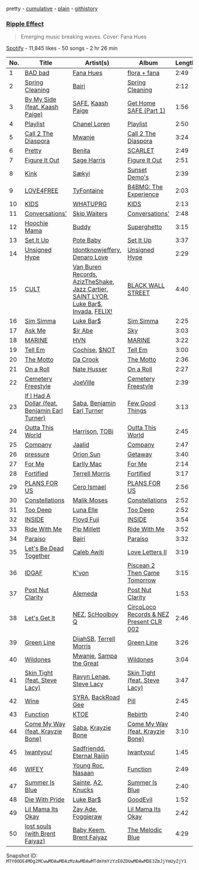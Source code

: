 pretty - [cumulative](/playlists/cumulative/37i9dQZF1DX5qjSia2PLFP.md) - [plain](/playlists/plain/37i9dQZF1DX5qjSia2PLFP) - [githistory](https://github.githistory.xyz/mackorone/spotify-playlist-archive/blob/main/playlists/plain/37i9dQZF1DX5qjSia2PLFP)

### [Ripple Effect](https://open.spotify.com/playlist/37i9dQZF1DX5qjSia2PLFP)

> Emerging music breaking waves\.  Cover: Fana Hues

[Spotify](https://open.spotify.com/user/spotify) - 11,845 likes - 50 songs - 2 hr 26 min

| No. | Title | Artist(s) | Album | Length |
|---|---|---|---|---|
| 1 | [BAD bad](https://open.spotify.com/track/6wl5IN0HxYpqPJiG9ipWHG) | [Fana Hues](https://open.spotify.com/artist/4yJHrytMK7mqtKsXVGaBNg) | [flora + fana](https://open.spotify.com/album/1FCP81Y40A1EJgRAn70Rk1) | 2:49 |
| 2 | [Spring Cleaning](https://open.spotify.com/track/2JkXhRy52nxXS6Fgx8kimn) | [Bairi](https://open.spotify.com/artist/2zCT4CABRrHliK2UmzjIUP) | [Spring Cleaning](https://open.spotify.com/album/7IJW92NOjPepBorGcCSJBQ) | 2:12 |
| 3 | [By My Side \(feat\. Kaash Paige\)](https://open.spotify.com/track/1IDB4GxDCGZexvddxi6RM7) | [SAFE](https://open.spotify.com/artist/3bnpcWBcvlfq4hPFJjNPbz), [Kaash Paige](https://open.spotify.com/artist/0f2YkMXwFNJNSX7MymevKE) | [Get Home SAFE \(Part 1\)](https://open.spotify.com/album/6GvImL1QmugCoaAoD3bgIH) | 1:56 |
| 4 | [Playlist](https://open.spotify.com/track/31wQ5gVCksslClnTPXmRZB) | [Chanel Loren](https://open.spotify.com/artist/50D6HQtMzB5fH7eXFA3tJK) | [Playlist](https://open.spotify.com/album/3Dh8wVPKowAxy0aGYZIVAA) | 2:50 |
| 5 | [Call 2 The Diaspora](https://open.spotify.com/track/3iqfgfU9k5AtkRSdsIthoi) | [Mwanje](https://open.spotify.com/artist/3BM1y5iZJFNwGFZC8ivubP) | [Call 2 The Diaspora](https://open.spotify.com/album/5lU5yTkm8LBPh6on2BOyhb) | 3:24 |
| 6 | [Pretty](https://open.spotify.com/track/2ARyZvxGYqUaUgAtqwyBsq) | [Benita](https://open.spotify.com/artist/7eg1HMzWrYIgVFtoq4UZZA) | [SCARLET](https://open.spotify.com/album/2r4VnfYwKcsNFoBlwIhW1k) | 2:49 |
| 7 | [Figure It Out](https://open.spotify.com/track/7nZDS9vvNuDBE3w1JQNx3c) | [Sage Harris](https://open.spotify.com/artist/0oIjVtSreeU9ldQZFdQZn2) | [Figure It Out](https://open.spotify.com/album/4KM1PhBa0e4oYkn3qQ3xGt) | 2:51 |
| 8 | [Kink](https://open.spotify.com/track/4lT9LpmBmwobnTbTxsIJIe) | [Sækyi](https://open.spotify.com/artist/6I1XGf08ZvqDUBCgpRjqzB) | [Sunset Demo's](https://open.spotify.com/album/6FnEryZ0Sm2VqRSpI7J8qz) | 2:39 |
| 9 | [LOVE4FREE](https://open.spotify.com/track/3zoXpiq5f5q87a2xnGdAdQ) | [TyFontaine](https://open.spotify.com/artist/3U1jsFYwwJHv7VB4Frf3F4) | [B4BMG: The Experience](https://open.spotify.com/album/1EeapC8eRWGPZkfPJrvPSs) | 2:03 |
| 10 | [KIDS](https://open.spotify.com/track/6ZvPVZJixqS3i2iUbamS7z) | [WHATUPRG](https://open.spotify.com/artist/6YgYm3f9ifsz4OwQt8jql7) | [KIDS](https://open.spotify.com/album/4A3mlvuOmU0a0avddEvRmh) | 2:13 |
| 11 | [Conversations'](https://open.spotify.com/track/1m9pBF9THZQttjFWR9VKai) | [Skip Waiters](https://open.spotify.com/artist/4VarNqx7kH5tBCBQwtixav) | [Conversations'](https://open.spotify.com/album/00nLW5EdQN80khGmvFxStL) | 2:48 |
| 12 | [Hoochie Mama](https://open.spotify.com/track/2RXhmevjfxVlM9Kd7h0fhZ) | [Buddy](https://open.spotify.com/artist/6PDLwWvgYNMfBRLqC1h5cJ) | [Superghetto](https://open.spotify.com/album/5pwzhZiiGhHgQOUJKbzYuI) | 3:15 |
| 13 | [Set It Up](https://open.spotify.com/track/1k9bp6yzlRTOwqB4JB7RFF) | [Pote Baby](https://open.spotify.com/artist/1K2CImmhCW2QVfppHo4Nfj) | [Set It Up](https://open.spotify.com/album/1e3u8uTl5quNGWVIbpD9aF) | 3:37 |
| 14 | [Unsigned Hype](https://open.spotify.com/track/7t5ua3XEUvaQ32EglBnRQR) | [Idontknowjeffery](https://open.spotify.com/artist/7Fx7ZCiOsh5eVpFuK25VD6), [Denaro Love](https://open.spotify.com/artist/3UQ4t7zbgnxHGuNuuVlewc) | [Unsigned Hype](https://open.spotify.com/album/0FEYaz2fMu7xOEeFACjng5) | 2:29 |
| 15 | [CULT](https://open.spotify.com/track/1P5pnfWEcH0qUICxrCF4Kl) | [Van Buren Records](https://open.spotify.com/artist/2T6EOVQ5lAQc64poyLnXmj), [AzizTheShake](https://open.spotify.com/artist/7wSfJLfPWSahg3J5SeVr4z), [Jazz Cartier](https://open.spotify.com/artist/0sc5zYshOdiFD4ayqMrJbJ), [SAINT LYOR](https://open.spotify.com/artist/0pltaFx5l05YFrswlNEafU), [Luke Bar$](https://open.spotify.com/artist/6CGyB4PAg5rEyzeGumZrjr), [Invada](https://open.spotify.com/artist/3FBvF7C8P5IztMR7Mbxc3X), [FELIX!](https://open.spotify.com/artist/1DN9Pgv4fiAaRSSgiisj5G) | [BLACK WALL STREET](https://open.spotify.com/album/0hNK1V7xzigl41liZTk4XU) | 4:40 |
| 16 | [Sim Simma](https://open.spotify.com/track/0LCpAqkpl7drtth6HWVnrx) | [Luke Bar$](https://open.spotify.com/artist/6CGyB4PAg5rEyzeGumZrjr) | [Sim Simma](https://open.spotify.com/album/4y1JexJuRC9hzT2SHCYscg) | 2:25 |
| 17 | [Ask Me](https://open.spotify.com/track/5E05jOPOyLiay7qzuoUSUh) | [$ir Abe](https://open.spotify.com/artist/0uY7BTLDOC5WbA3SlZYUV8) | [Sky](https://open.spotify.com/album/39y6x5fxGd1G15EzFvUgAs) | 3:03 |
| 18 | [MARINE](https://open.spotify.com/track/1pcVEepUUQqdoIdPvL0V4f) | [HVN](https://open.spotify.com/artist/61GrWHOtJOXpqQjibezT8i) | [MARINE](https://open.spotify.com/album/0C387797zlHjOa4MFRU35T) | 3:22 |
| 19 | [Tell Em](https://open.spotify.com/track/7nc7mlSdWYeFom84zZ8Wr8) | [Cochise](https://open.spotify.com/artist/46HzS7yz0c9udVwtbHk1sx), [$NOT](https://open.spotify.com/artist/5IbEL2xjRtKsunfmsahLuO) | [Tell Em](https://open.spotify.com/album/3OE8gkPLqI9zr3hlEz6ruQ) | 3:00 |
| 20 | [The Motto](https://open.spotify.com/track/6ZKZlu1wSp4qiMYR1MYXnW) | [Da Crook](https://open.spotify.com/artist/6KdGtfP7YDHgFdpdo0lc9g) | [The Motto](https://open.spotify.com/album/0vdxQXOTw5nxaSZxad64jY) | 2:36 |
| 21 | [On a Roll](https://open.spotify.com/track/17TrsHFROsZTyJJHt7ZJPU) | [Nate Husser](https://open.spotify.com/artist/5o4gKYJ99ROV1yye1v9Sh4) | [On a Roll](https://open.spotify.com/album/1Mq1hN89NQCXHxy4rUvvKI) | 2:27 |
| 22 | [Cemetery Freestyle](https://open.spotify.com/track/4bDgMYC4RfOrc3n1oVLXfX) | [JoeVille](https://open.spotify.com/artist/6Rf6w9LrInrRvLTh0sEzVW) | [Cemetery Freestyle](https://open.spotify.com/album/79j5iEvu1BVgQZlGuiQGKy) | 2:39 |
| 23 | [If I Had A Dollar \(feat\. Benjamin Earl Turner\)](https://open.spotify.com/track/62wCJ41qEAobGOxrtdgo6X) | [Saba](https://open.spotify.com/artist/7Hjbimq43OgxaBRpFXic4x), [Benjamin Earl Turner](https://open.spotify.com/artist/2TUB08yLNa9nOKoPDxh7mv) | [Few Good Things](https://open.spotify.com/album/4dhK1XKetMnAilmo6CMID8) | 3:13 |
| 24 | [Outta This World](https://open.spotify.com/track/7G07BhMd2IrDD23C0MHsww) | [Harrison](https://open.spotify.com/artist/0IbD9X6mgxyaIKT3aqzioT), [TOBi](https://open.spotify.com/artist/0P54cVemq1DCHUfUMlWAoN) | [Outta This World](https://open.spotify.com/album/4AQJLbmwplWDQ5KvU4WJFG) | 2:45 |
| 25 | [Company](https://open.spotify.com/track/6FL1XBfpeg8fBGHn6eWDPl) | [Jaalid](https://open.spotify.com/artist/4QQoaNNSe8oYAxjCsB59fg) | [Company](https://open.spotify.com/album/2WM3U05ZGDzuHzfsdjhjbS) | 2:47 |
| 26 | [pressure](https://open.spotify.com/track/1uf4itZeNCVYDHExNH9Ov3) | [Orion Sun](https://open.spotify.com/artist/2efrqekWSHlvhATD50AG3m) | [Getaway](https://open.spotify.com/album/2WtfCHRb8cy4a2x8vOMVkM) | 3:40 |
| 27 | [For Me](https://open.spotify.com/track/4fcWrSIWnXlsU4yNB9lJk4) | [Earlly Mac](https://open.spotify.com/artist/7MnzlETJZuQb3EcK8mugEQ) | [For Me](https://open.spotify.com/album/66M1yxhYoJ0iT7k36rOpid) | 2:14 |
| 28 | [Fortified](https://open.spotify.com/track/7cjpT290uAfIaQg2NB5Rko) | [Terrell Morris](https://open.spotify.com/artist/7C3agcqFXnteDagiWhaZdU) | [Fortified](https://open.spotify.com/album/4HjhhSHzL3jjhOQFgyY19w) | 3:17 |
| 29 | [PLANS FOR US](https://open.spotify.com/track/2FWJ4Jp8T55Lr31NKCfd6m) | [Cero Ismael](https://open.spotify.com/artist/2Nj4ggzoUqfVAiE9sVRmSo) | [PLANS FOR US](https://open.spotify.com/album/29iIz2TkbhJBgOS3utFoNC) | 2:56 |
| 30 | [Constellations](https://open.spotify.com/track/0L8bf6ph4kDnHtKRnY95aH) | [Malik Moses](https://open.spotify.com/artist/5I2ctAF4nrkZcdvZSETLOB) | [Constellations](https://open.spotify.com/album/3vEWvYAC6uedBaHV9bM2NM) | 2:52 |
| 31 | [Too Deep](https://open.spotify.com/track/3qOYmmCabW28q5QQJvac42) | [Luna Elle](https://open.spotify.com/artist/76FMyQJ8BGZA762QQc0X8Q) | [Too Deep](https://open.spotify.com/album/00hxzABSuhHgM4fkrBX8rn) | 2:52 |
| 32 | [INSIDE](https://open.spotify.com/track/1j1KbCOTYAGdfDJ0hsuLhc) | [Floyd Fuji](https://open.spotify.com/artist/0glUNuyGWUn70JhLMARseD) | [INSIDE](https://open.spotify.com/album/3K1RiDgcaxkA2NctK2jdID) | 3:54 |
| 33 | [Ride With Me](https://open.spotify.com/track/2lwAsn4XY3SANeoL3U7F92) | [Pip Millett](https://open.spotify.com/artist/1QfEfvB62EEl4upf2ANKkR) | [Ride With Me](https://open.spotify.com/album/0NEnJxG2rs1VogwQb3Ac0R) | 3:52 |
| 34 | [Paraíso](https://open.spotify.com/track/0Dfmwxl6g35vW10qcU5UN1) | [Bairi](https://open.spotify.com/artist/2zCT4CABRrHliK2UmzjIUP) | [Paraíso](https://open.spotify.com/album/60zwZ3rcvhQZepAwfcpuYI) | 3:32 |
| 35 | [Let's Be Dead Together](https://open.spotify.com/track/1I14Z5NNXIdsmjgLi1jBKV) | [Caleb Awiti](https://open.spotify.com/artist/18QJYkUruunLIMqRIC1ljN) | [Love Letters II](https://open.spotify.com/album/4YPEUtBlXYKlVpxAezEElY) | 3:19 |
| 36 | [IDGAF](https://open.spotify.com/track/4CLhyYJHsCAMy9FuRh1EJm) | [K'von](https://open.spotify.com/artist/68H0pgJPzDHXwJk8q19GDc) | [Piscean 2 Then Came Tomorrow](https://open.spotify.com/album/4TfV1jJwrnS6hg0BaYB0Wk) | 3:15 |
| 37 | [Post Nut Clarity](https://open.spotify.com/track/0J0VOMFRsLrxd04uOIYxac) | [Alemeda](https://open.spotify.com/artist/33Se8kMYeTPkeeM2LnsPF8) | [Post Nut Clarity](https://open.spotify.com/album/5E4FRTJyliNAWkPX84mA5f) | 1:53 |
| 38 | [Let's Get It](https://open.spotify.com/track/1Lpl62qGlJaaojgGiJNVho) | [NEZ](https://open.spotify.com/artist/2Mwy2BwAUT3WU1cZa3pvEW), [ScHoolboy Q](https://open.spotify.com/artist/5IcR3N7QB1j6KBL8eImZ8m) | [CircoLoco Records & NEZ Present CLR 002](https://open.spotify.com/album/2wAuDx3TtAOyhk0cGMjv5C) | 2:46 |
| 39 | [Green Line](https://open.spotify.com/track/5Ebu0lwiMFhempIKg1GUAk) | [DijahSB](https://open.spotify.com/artist/4H9N7llvyhoddyD2oIrXWt), [Terrell Morris](https://open.spotify.com/artist/7C3agcqFXnteDagiWhaZdU) | [Green Line](https://open.spotify.com/album/4pZN0JVoQx3ikvl6qGzUH6) | 3:26 |
| 40 | [Wildones](https://open.spotify.com/track/1Ron2iUpdGroN01UsS7U3C) | [Mwanje](https://open.spotify.com/artist/3BM1y5iZJFNwGFZC8ivubP), [Sampa the Great](https://open.spotify.com/artist/7fw0E8WHdG3r9SuPBcGmWk) | [Wildones](https://open.spotify.com/album/73NOUXLUwlOpa8uX8MKkLR) | 3:04 |
| 41 | [Skin Tight \(feat\. Steve Lacy\)](https://open.spotify.com/track/5qrPtPZ0o6pXIwdJrzASTs) | [Ravyn Lenae](https://open.spotify.com/artist/5RTLRtXjbXI2lSXc6jxlAz), [Steve Lacy](https://open.spotify.com/artist/57vWImR43h4CaDao012Ofp) | [Skin Tight \(feat\. Steve Lacy\)](https://open.spotify.com/album/26eVDoCWYUMJ42dEAlsgDe) | 3:47 |
| 42 | [Wine](https://open.spotify.com/track/2m4wIrcNODvfPVTgb9EhAi) | [SYRA](https://open.spotify.com/artist/376xuz3AmMyx0WHWhHDONP), [BackRoad Gee](https://open.spotify.com/artist/51op6E2hjkeutwFhgw32mL) | [Pill](https://open.spotify.com/album/5Op1K05P73W2xrkiP8TbFs) | 2:45 |
| 43 | [Function](https://open.spotify.com/track/0DYcMa43MF2cFqNWoCkfYC) | [KTOE](https://open.spotify.com/artist/597u4DRndwoUDP5uJNOJ0L) | [Rebirth](https://open.spotify.com/album/7dZEbiYj7YziJFSJWTf6D8) | 2:40 |
| 44 | [Come My Way \(feat\. Krayzie Bone\)](https://open.spotify.com/track/774RwZfAI8Ge5RcFu0pzD6) | [Saba](https://open.spotify.com/artist/7Hjbimq43OgxaBRpFXic4x), [Krayzie Bone](https://open.spotify.com/artist/53B8dEQzmtefvkdCAkO0YR) | [Come My Way \(feat\. Krayzie Bone\)](https://open.spotify.com/album/3FjPBKW9kN5z33VYXzAeZa) | 3:10 |
| 45 | [Iwantyou!](https://open.spotify.com/track/2rruE7Jm0aIQkLVUBnk7Mc) | [Sadfriendd](https://open.spotify.com/artist/4UT0p3ljEiD472lZp44KLH), [Eternal Raijin](https://open.spotify.com/artist/2GuyBEQIm7jzDzdSNTjPQe) | [Iwantyou!](https://open.spotify.com/album/7loZt0DeZXMgtVDCA5cxds) | 1:45 |
| 46 | [WIFEY](https://open.spotify.com/track/0XBRNoUxHFkwKQBqge46nq) | [Young Roc](https://open.spotify.com/artist/5ycH6CkEItjfS7VPVNg5kQ), [Nasaan](https://open.spotify.com/artist/6qbCuiHIWsiQxNhqXgc7mz) | [Function](https://open.spotify.com/album/4SaQvBI8tMf3I3afRYXAiu) | 2:49 |
| 47 | [Summer Is Blue](https://open.spotify.com/track/6oUfoALNcb6H7exE2D9A4A) | [Sainte](https://open.spotify.com/artist/3DEdNjxF3ea9taOMCXouZ6), [A2](https://open.spotify.com/artist/6CLayzfExGy0fSn5IT0aX4), [Knucks](https://open.spotify.com/artist/6W4vm8P3JFQboO4cvHeqaa) | [Summer Is Blue](https://open.spotify.com/album/6cEYC7By9QiZ084eidPXyJ) | 2:40 |
| 48 | [Die With Pride](https://open.spotify.com/track/4Nj0NamL8w2k2Ei5GKfGIx) | [Luke Bar$](https://open.spotify.com/artist/6CGyB4PAg5rEyzeGumZrjr) | [GoodEvil](https://open.spotify.com/album/0INdS3yzG2eFDZwX44rzGE) | 1:52 |
| 49 | [Lil Mama Its Okay](https://open.spotify.com/track/0d6yVliwCtOdMhKEXvQuJC) | [Zay Ade](https://open.spotify.com/artist/4WKu9yfMbGP5Pgo78dd8yL), [Foggieraw](https://open.spotify.com/artist/1dbTwUlL11ZYdC1YAR07AM) | [Lil Mama Its Okay](https://open.spotify.com/album/5eRyz7Qo3RWjaJlIcr32QN) | 2:42 |
| 50 | [lost souls \(with Brent Faiyaz\)](https://open.spotify.com/track/02rdXe0KhMe8p6ZHzYtuw0) | [Baby Keem](https://open.spotify.com/artist/5SXuuuRpukkTvsLuUknva1), [Brent Faiyaz](https://open.spotify.com/artist/3tlXnStJ1fFhdScmQeLpuG) | [The Melodic Blue](https://open.spotify.com/album/7n23fjZTviIUnHyvZGQjni) | 4:29 |

Snapshot ID: `MTY0ODE4MDg2MCwwMDAwMDAzMzAwMDAwMTdmYmYzYzE0ZDUwMDAwMDE3ZmJjYmUyZjY1`